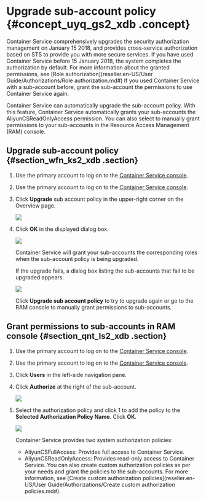 # Upgrade sub-account policy {#concept_uyq_gs2_xdb .concept}

Container Service comprehensively upgrades the security authorization management on January 15 2018, and provides cross-service authorization based on STS to provide you with more secure services. If you have used Container Service before 15 January 2018, the system completes the authorization by default. For more information about the granted permissions, see [Role authorization](reseller.en-US/User Guide/Authorizations/Role authorization.md#) If you used Container Service with a sub-account before, grant the sub-account the permissions to use Container Service again.

Container Service can automatically upgrade the sub-account policy. With this feature, Container Service automatically grants your sub-accounts the AliyunCSReadOnlyAccess permission. You can also select to manually grant permissions to your sub-accounts in the Resource Access Management \(RAM\) console.

## Upgrade sub-account policy {#section_wfn_ks2_xdb .section}

1.  Use the primary account to log on to the [Container Service console](https://cs.console.aliyun.com/).
2.  Use the primary account to log on to the [Container Service console](https://partners-intl.console.aliyun.com/#/cs).
3.  Click **Upgrade** sub account policy in the upper-right corner on the Overview page.

    ![](http://static-aliyun-doc.oss-cn-hangzhou.aliyuncs.com/assets/img/6985/15561567984742_en-US.png)

4.  Click **OK** in the displayed dialog box.

    ![](http://static-aliyun-doc.oss-cn-hangzhou.aliyuncs.com/assets/img/6985/15561567984744_en-US.png)

    Container Service will grant your sub-accounts the corresponding roles when the sub-account policy is being upgraded.

    If the upgrade fails, a dialog box listing the sub-accounts that fail to be upgraded appears.

    ![](http://static-aliyun-doc.oss-cn-hangzhou.aliyuncs.com/assets/img/6985/15561567994746_en-US.png)

    Click **Upgrade sub account policy** to try to upgrade again or go to the RAM console to manually grant permissions to sub-accounts.


## Grant permissions to sub-accounts in RAM console {#section_qnt_ls2_xdb .section}

1.  Use the primary account to log on to the [Container Service console](https://cs.console.aliyun.com/).
2.  Use the primary account to log on to the [Container Service console](https://partners-intl.console.aliyun.com/#/cs).
3.  Click **Users** in the left-side navigation pane.
4.  Click **Authorize** at the right of the sub-account.

    ![](http://static-aliyun-doc.oss-cn-hangzhou.aliyuncs.com/assets/img/6985/15561567994749_en-US.png)

5.  Select the authorization policy and click 1 to add the policy to the **Selected Authorization Policy Name**. Click **OK**.

    ![](http://static-aliyun-doc.oss-cn-hangzhou.aliyuncs.com/assets/img/6985/15561567994750_en-US.png)

    Container Service provides two system authorization policies:

    -   AliyunCSFullAccess: Provides full access to Container Service.
    -   AliyunCSReadOnlyAccess: Provides read-only access to Container Service.
    You can also create custom authorization policies as per your needs and grant the policies to the sub-accounts. For more information, see [Create custom authorization policies](reseller.en-US/User Guide/Authorizations/Create custom authorization policies.md#).


